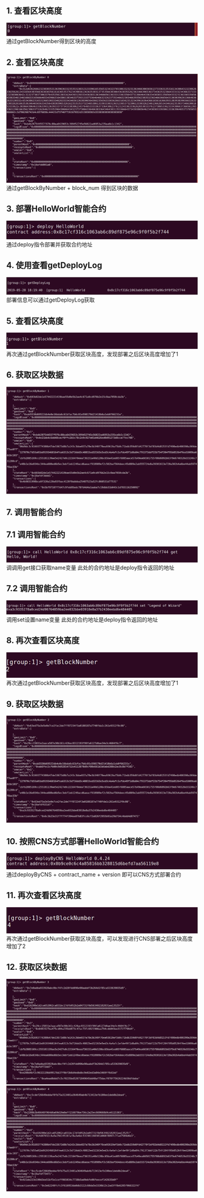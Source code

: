 
## 1. 查看区块高度
![](https://github.com/marknash666/FiscoBcos-ExerciseOne/blob/master/image-ExerciseOne/1.png?raw=true)
通过getBlockNumber得到区块的高度

## 2. 查看区块高度
![](https://github.com/marknash666/FiscoBcos-ExerciseOne/blob/master/image-ExerciseOne/block0.png?raw=true)
通过getBlockByNumber + block_num 得到区块的数据

## 3. 部署HelloWorld智能合约
![](https://github.com/marknash666/FiscoBcos-ExerciseOne/blob/master/image-ExerciseOne/2.png?raw=true)
通过deploy指令部署并获取合约地址

## 4. 使用查看getDeployLog
![](https://github.com/marknash666/FiscoBcos-ExerciseOne/blob/master/image-ExerciseOne/3.png?raw=true)
部署信息可以通过getDeployLog获取

## 5. 查看区块高度
![](https://github.com/marknash666/FiscoBcos-ExerciseOne/blob/master/image-ExerciseOne/4.png?raw=true)
再次通过getBlockNumber获取区块高度，发现部署之后区块高度增加了1

## 6. 获取区块数据
![](https://github.com/marknash666/FiscoBcos-ExerciseOne/blob/master/image-ExerciseOne/block1.png?raw=true)

## 7. 调用智能合约
## 7.1 调用智能合约
![](https://github.com/marknash666/FiscoBcos-ExerciseOne/blob/master/image-ExerciseOne/5.png?raw=true)
调调用get接口获取name变量 此处的合约地址是deploy指令返回的地址
## 7.2 调用智能合约
![](https://github.com/marknash666/FiscoBcos-ExerciseOne/blob/master/image-ExerciseOne/6.png?raw=true)
调用set设置name变量 此处的合约地址是deploy指令返回的地址

## 8. 再次查看区块高度
![](https://github.com/marknash666/FiscoBcos-ExerciseOne/blob/master/image-ExerciseOne/7.png?raw=true)
再次通过getBlockNumber获取区块高度，发现部署之后区块高度增加了1

## 9. 获取区块数据
![](https://github.com/marknash666/FiscoBcos-ExerciseOne/blob/master/image-ExerciseOne/block2.png?raw=true)

## 10. 按照CNS方式部署HelloWorld智能合约
![](https://github.com/marknash666/FiscoBcos-ExerciseOne/blob/master/image-ExerciseOne/9.png?raw=true)
通过deployByCNS + contract_name + version 即可以CNS方式部署合约

## 11. 再次查看区块高度
![](https://github.com/marknash666/FiscoBcos-ExerciseOne/blob/master/image-ExerciseOne/10.png?raw=true)
再次通过getBlockNumber获取区块高度，可以发现进行CNS部署之后区块高度增加了2

## 12. 获取区块数据
![](https://github.com/marknash666/FiscoBcos-ExerciseOne/blob/master/image-ExerciseOne/block3.png?raw=true)
![](https://github.com/marknash666/FiscoBcos-ExerciseOne/blob/master/image-ExerciseOne/block4.png?raw=true)



